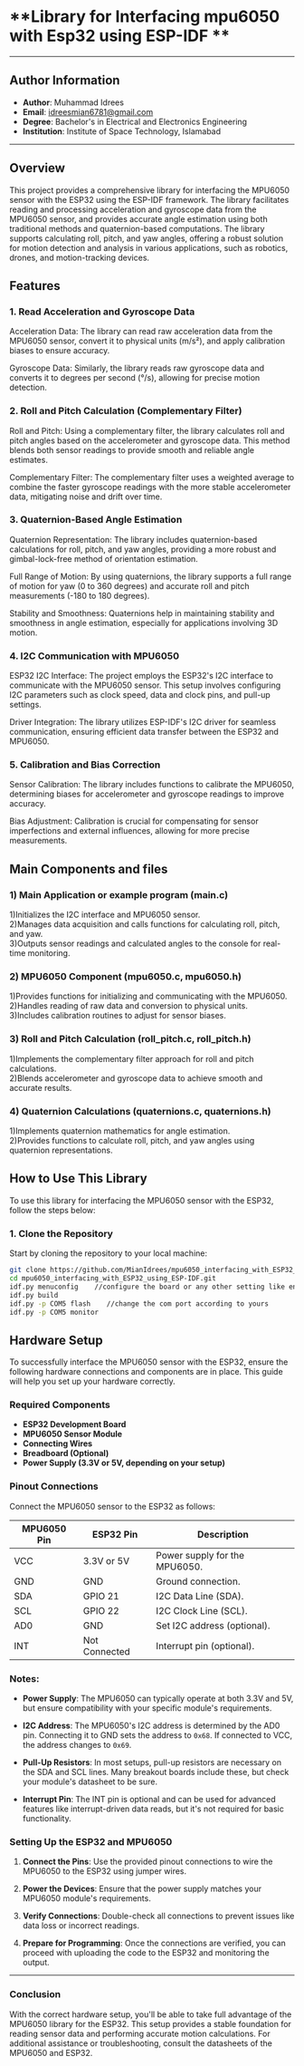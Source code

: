 # **Library for Interfacing mpu6050 with Esp32 using ESP-IDF **

---

## Author Information

- **Author**: Muhammad Idrees
- **Email**: [idreesmian6781@gmail.com](mailto:idreesmian6781@gmail.com)
- **Degree**: Bachelor's in Electrical and Electronics Engineering
- **Institution**: Institute of Space Technology, Islamabad

---

## **Overview**

This project provides a comprehensive library for interfacing the MPU6050 sensor with the ESP32 using the ESP-IDF framework. The library facilitates reading and processing acceleration and gyroscope data from the MPU6050 sensor, and provides accurate angle estimation using both traditional methods and quaternion-based computations. The library supports calculating roll, pitch, and yaw angles, offering a robust solution for motion detection and analysis in various applications, such as robotics, drones, and motion-tracking devices.

## Features
### **1. Read Acceleration and Gyroscope Data**
   Acceleration Data: The library can read raw acceleration data from the MPU6050 sensor, convert it to physical units (m/s²), and apply calibration biases to ensure accuracy.

   Gyroscope Data: Similarly, the library reads raw gyroscope data and converts it to degrees per second (°/s), allowing for precise motion detection.

### **2. Roll and Pitch Calculation (Complementary Filter)**
Roll and Pitch: Using a complementary filter, the library calculates roll and pitch angles based on the accelerometer and gyroscope data. This method blends both sensor readings to provide smooth and reliable angle estimates.

  Complementary Filter: The complementary filter uses a weighted average to combine the faster gyroscope readings with the more stable accelerometer data, mitigating noise and drift 
    over time.

### **3. Quaternion-Based Angle Estimation**
Quaternion Representation: The library includes quaternion-based calculations for roll, pitch, and yaw angles, providing a more robust and gimbal-lock-free method of orientation estimation.

  Full Range of Motion: By using quaternions, the library supports a full range of motion for yaw (0 to 360 degrees) and accurate roll and pitch measurements (-180 to 180 degrees).

  Stability and Smoothness: Quaternions help in maintaining stability and smoothness in angle estimation, especially for applications involving 3D motion.

### **4. I2C Communication with MPU6050**
ESP32 I2C Interface: The project employs the ESP32's I2C interface to communicate with the MPU6050 sensor. This setup involves configuring I2C parameters such as clock speed, data and clock pins, and pull-up settings.

  Driver Integration: The library utilizes ESP-IDF's I2C driver for seamless communication, ensuring efficient data transfer between the ESP32 and MPU6050.

### **5. Calibration and Bias Correction**
Sensor Calibration: The library includes functions to calibrate the MPU6050, determining biases for accelerometer and gyroscope readings to improve accuracy.

  Bias Adjustment: Calibration is crucial for compensating for sensor imperfections and external influences, allowing for more precise measurements.



## Main Components and files
### 1) Main Application or example program (main.c)

1)Initializes the I2C interface and MPU6050 sensor.     
2)Manages data acquisition and calls functions for calculating roll, pitch, and yaw.    
3)Outputs sensor readings and calculated angles to the console for real-time monitoring.    

### 2) MPU6050 Component (mpu6050.c, mpu6050.h)

1)Provides functions for initializing and communicating with the MPU6050.      
2)Handles reading of raw data and conversion to physical units.      
3)Includes calibration routines to adjust for sensor biases.    

### 3) Roll and Pitch Calculation (roll_pitch.c, roll_pitch.h)

1)Implements the complementary filter approach for roll and pitch calculations.     
2)Blends accelerometer and gyroscope data to achieve smooth and accurate results.     

### 4) Quaternion Calculations (quaternions.c, quaternions.h)

1)Implements quaternion mathematics for angle estimation.    
2)Provides functions to calculate roll, pitch, and yaw angles using quaternion representations.   



  ## How to Use This Library

To use this library for interfacing the MPU6050 sensor with the ESP32, follow the steps below:

### 1. Clone the Repository

Start by cloning the repository to your local machine:

```bash
git clone https://github.com/MianIdrees/mpu6050_interfacing_with_ESP32_using_ESP-IDF
cd mpu6050_interfacing_with_ESP32_using_ESP-IDF.git
idf.py menuconfig    //configure the board or any other setting like enable i2c
idf.py build
idf.py -p COM5 flash    //change the com port according to yours
idf.py -p COM5 monitor
 ```

## Hardware Setup

To successfully interface the MPU6050 sensor with the ESP32, ensure the following hardware connections and components are in place. This guide will help you set up your hardware correctly.

### Required Components

- **ESP32 Development Board**
- **MPU6050 Sensor Module**
- **Connecting Wires**
- **Breadboard (Optional)**
- **Power Supply (3.3V or 5V, depending on your setup)**

### Pinout Connections

Connect the MPU6050 sensor to the ESP32 as follows:

| **MPU6050 Pin** | **ESP32 Pin** | **Description**               |
|-----------------|---------------|-------------------------------|
| VCC             | 3.3V or 5V    | Power supply for the MPU6050. |
| GND             | GND           | Ground connection.            |
| SDA             | GPIO 21       | I2C Data Line (SDA).          |
| SCL             | GPIO 22       | I2C Clock Line (SCL).         |
| AD0             | GND           | Set I2C address (optional).   |
| INT             | Not Connected | Interrupt pin (optional).     |


### Notes:

- **Power Supply**: The MPU6050 can typically operate at both 3.3V and 5V, but ensure compatibility with your specific module's requirements.
  
- **I2C Address**: The MPU6050's I2C address is determined by the AD0 pin. Connecting it to GND sets the address to `0x68`. If connected to VCC, the address changes to `0x69`.

- **Pull-Up Resistors**: In most setups, pull-up resistors are necessary on the SDA and SCL lines. Many breakout boards include these, but check your module's datasheet to be sure.

- **Interrupt Pin**: The INT pin is optional and can be used for advanced features like interrupt-driven data reads, but it's not required for basic functionality.

### Setting Up the ESP32 and MPU6050

1. **Connect the Pins**: Use the provided pinout connections to wire the MPU6050 to the ESP32 using jumper wires.

2. **Power the Devices**: Ensure that the power supply matches your MPU6050 module's requirements.

3. **Verify Connections**: Double-check all connections to prevent issues like data loss or incorrect readings.

4. **Prepare for Programming**: Once the connections are verified, you can proceed with uploading the code to the ESP32 and monitoring the output.

---

### Conclusion

With the correct hardware setup, you'll be able to take full advantage of the MPU6050 library for the ESP32. This setup provides a stable foundation for reading sensor data and performing accurate motion calculations. For additional assistance or troubleshooting, consult the datasheets of the MPU6050 and ESP32.







